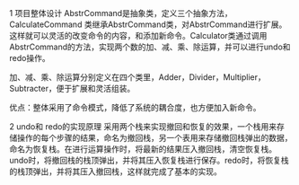 1 项目整体设计
AbstrCommand是抽象类，定义三个抽象方法，CalculateCommand 类继承AbstrCommand类，对AbstrCommand进行扩展。这样就可以灵活的改变命令的内容，和添加新命令。Calculator类通过调用AbstrCommand的方法，实现两个数的加、减、乘、除运算，并可以进行undo和redo操作。

加、减、乘、除运算分别定义在四个类里，Adder，Divider，Multiplier，Subtracter，便于扩展和灵活组装。

优点：整体采用了命令模式，降低了系统的耦合度，也方便加入新命令。

2 undo和 redo的实现原理
采用两个栈来实现撤回和恢复的效果，一个栈用来存储操作的每个步骤的结果，命名为撤回栈，另一个表用来存储撤回栈弹出的数据，命名为恢复栈。在进行运算操作时，将最新的结果压入撤回栈，清空恢复栈。undo时，将撤回栈的栈顶弹出，并将其压入恢复栈进行保存。redo时，将恢复栈的栈顶弹出，并将其压入撤回栈，这样就完成了基本的实现。
